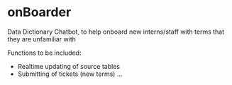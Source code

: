 # onBoarder
Data Dictionary Chatbot, to help onboard new interns/staff with terms that they are unfamiliar with

Functions to be included:
- Realtime updating of source tables
- Submitting of tickets (new terms)
  ...
